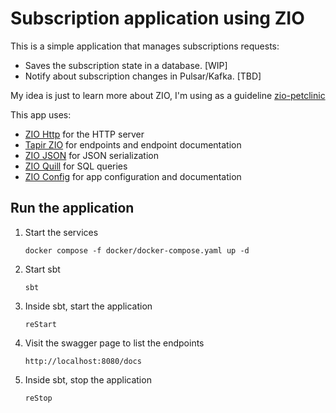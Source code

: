 # Subscription application using ZIO

This is a simple application that manages subscriptions requests:
- Saves the subscription state in a database. [WIP]
- Notify about subscription changes in Pulsar/Kafka. [TBD]

My idea is just to learn more about ZIO, I'm using as a guideline [zio-petclinic](https://github.com/zio/zio-petclinic)

This app uses:
  - [ZIO Http](https://github.com/zio/zio-http) for the HTTP server 
  - [Tapir ZIO](https://github.com/softwaremill/tapir) for endpoints and endpoint documentation
  - [ZIO JSON](https://github.com/zio/zio-json) for JSON serialization
  - [ZIO Quill](https://github.com/zio/zio-quill) for SQL queries
  - [ZIO Config](https://github.com/zio/zio-config) for app configuration and documentation
## Run the application

1. Start the services 
    ```shell
    docker compose -f docker/docker-compose.yaml up -d
    ```
2. Start sbt
    ```shell
    sbt
    ```
3. Inside sbt, start the application
    ```shell
    reStart
    ```
4. Visit the swagger page to list the endpoints 
    ```shell
    http://localhost:8080/docs
    ```
5. Inside sbt, stop the application
    ```shell
    reStop
    ```
